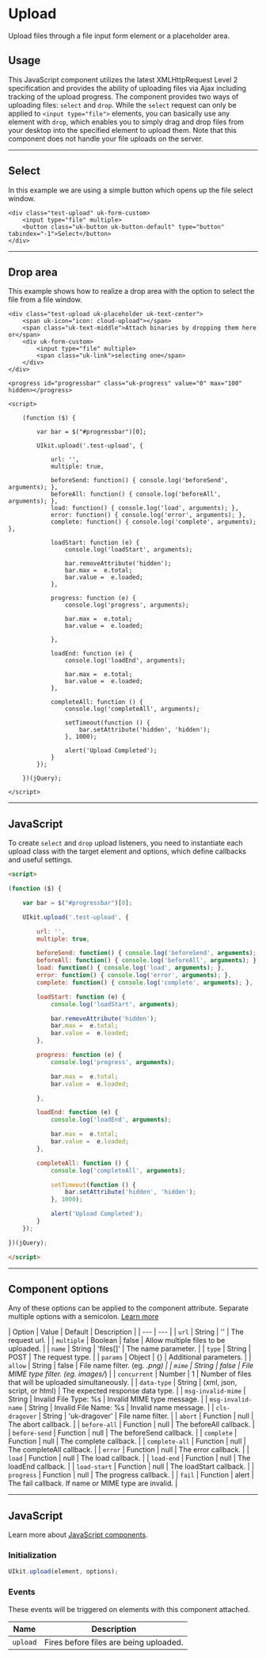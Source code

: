 # Upload

<p class="uk-text-lead">Upload files through a file input form element or a placeholder area.</p>

## Usage

This JavaScript component utilizes the latest XMLHttpRequest Level 2 specification and provides the ability of uploading files via Ajax including tracking of the upload progress. The component provides two ways of uploading files: `select` and `drop`. While the `select` request can only be applied to `<input type="file">` elements, you can basically use any element with `drop`, which enables you to simply drag and drop files from your desktop into the specified element to upload them. Note that this component does not handle your file uploads on the server.

***

## Select

In this example we are using a simple button which opens up the file select window.

```example
<div class="test-upload" uk-form-custom>
    <input type="file" multiple>
    <button class="uk-button uk-button-default" type="button" tabindex="-1">Select</button>
</div>
```

***

## Drop area

This example shows how to realize a drop area with the option to select the file from a file window.

```example
<div class="test-upload uk-placeholder uk-text-center">
    <span uk-icon="icon: cloud-upload"></span>
    <span class="uk-text-middle">Attach binaries by dropping them here or</span>
    <div uk-form-custom>
        <input type="file" multiple>
        <span class="uk-link">selecting one</span>
    </div>
</div>

<progress id="progressbar" class="uk-progress" value="0" max="100" hidden></progress>

<script>

    (function ($) {
    
        var bar = $("#progressbar")[0];
    
        UIkit.upload('.test-upload', {
    
            url: '',
            multiple: true,
    
            beforeSend: function() { console.log('beforeSend', arguments); },
            beforeAll: function() { console.log('beforeAll', arguments); },
            load: function() { console.log('load', arguments); },
            error: function() { console.log('error', arguments); },
            complete: function() { console.log('complete', arguments); },
    
            loadStart: function (e) {
                console.log('loadStart', arguments);
    
                bar.removeAttribute('hidden');
                bar.max =  e.total;
                bar.value =  e.loaded;
            },
    
            progress: function (e) {
                console.log('progress', arguments);
    
                bar.max =  e.total;
                bar.value =  e.loaded;
    
            },
    
            loadEnd: function (e) {
                console.log('loadEnd', arguments);
    
                bar.max =  e.total;
                bar.value =  e.loaded;
            },
    
            completeAll: function () {
                console.log('completeAll', arguments);
    
                setTimeout(function () {
                    bar.setAttribute('hidden', 'hidden');
                }, 1000);
    
                alert('Upload Completed');
            }
        });
    
    })(jQuery);

</script>

```

***

## JavaScript

To create `select` and `drop` upload listeners, you need to instantiate each upload class with the target element and options, which define callbacks and useful settings.

```html
<script>

(function ($) {

    var bar = $("#progressbar")[0];

    UIkit.upload('.test-upload', {

        url: '',
        multiple: true,

        beforeSend: function() { console.log('beforeSend', arguments); },
        beforeAll: function() { console.log('beforeAll', arguments); },
        load: function() { console.log('load', arguments); },
        error: function() { console.log('error', arguments); },
        complete: function() { console.log('complete', arguments); },

        loadStart: function (e) {
            console.log('loadStart', arguments);

            bar.removeAttribute('hidden');
            bar.max =  e.total;
            bar.value =  e.loaded;
        },

        progress: function (e) {
            console.log('progress', arguments);

            bar.max =  e.total;
            bar.value =  e.loaded;

        },

        loadEnd: function (e) {
            console.log('loadEnd', arguments);

            bar.max =  e.total;
            bar.value =  e.loaded;
        },

        completeAll: function () {
            console.log('completeAll', arguments);

            setTimeout(function () {
                bar.setAttribute('hidden', 'hidden');
            }, 1000);

            alert('Upload Completed');
        }
    });

})(jQuery);

</script>
```

***

## Component options

Any of these options can be applied to the component attribute. Separate multiple options with a semicolon. [Learn more](javascript.md#component-configuration)

| Option | Value | Default | Description |
| --- | --- |
| `url` | String | '' | The request url. |
| `multiple` | Boolean | false | Allow multiple files to be uploaded. |
| `name` | String | 'files[]' | The name parameter. |
| `type` | String | POST | The request type. |
| `params` | Object | {} | Additional parameters. |
| `allow` | String | false | File name filter. (eg. *.png) |
| `mime` | String | false | File MIME type filter. (eg. images/*) |
| `concurrent` | Number | 1 | Number of files that will be uploaded simultaneously. |
| `data-type` | String | (xml, json, script, or html) | The expected response data type. |
| `msg-invalid-mime` | String | Invalid File Type: %s | Invalid MIME type message. |
| `msg-invalid-name` | String | Invalid File Name: %s | Invalid name message. |
| `cls-dragover` | String | 'uk-dragover' | File name filter. |
| `abort` | Function | null | The abort callback. |
| `before-all` | Function | null | The beforeAll callback. |
| `before-send` | Function | null | The beforeSend callback. |
| `complete` | Function | null | The complete callback. |
| `complete-all` | Function | null | The completeAll callback. |
| `error` | Function | null | The error callback. |
| `load` | Function | null | The load callback. |
| `load-end` | Function | null | The loadEnd callback. |
| `load-start` | Function | null | The loadStart callback. |
| `progress` | Function | null | The progress callback. |
| `fail` | Function | alert | The fail callback. If name or MIME type are invalid. |

***

## JavaScript

Learn more about [JavaScript components](javascript.md#programmatic-use).

### Initialization

```js
UIkit.upload(element, options);
```

### Events

These events will be triggered on elements with this component attached.

| Name | Description |
| --- | --- |
| `upload` | Fires before files are being uploaded. |

